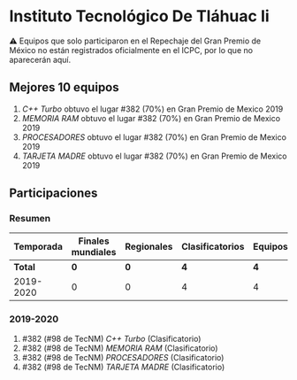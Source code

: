 # Instituto Tecnológico De Tláhuac Ii

:warning: Equipos que solo participaron en el Repechaje del Gran Premio de México no están registrados oficialmente en el ICPC, por lo que no aparecerán aquí.

## Mejores 10 equipos

1. _C++ Turbo_ obtuvo el lugar #382 (70%) en Gran Premio de Mexico 2019
1. _MEMORIA RAM_ obtuvo el lugar #382 (70%) en Gran Premio de Mexico 2019
1. _PROCESADORES_ obtuvo el lugar #382 (70%) en Gran Premio de Mexico 2019
1. _TARJETA MADRE_ obtuvo el lugar #382 (70%) en Gran Premio de Mexico 2019

## Participaciones

### Resumen

| Temporada | Finales mundiales | Regionales | Clasificatorios | Equipos |
| --- | --- | --- | --- | --- |
| **Total** | **0** | **0** | **4** | **4** |
| 2019-2020 | 0 | 0 | 4 | 4 |

### 2019-2020

1. #382 (#98 de TecNM) _C++ Turbo_ (Clasificatorio)
1. #382 (#98 de TecNM) _MEMORIA RAM_ (Clasificatorio)
1. #382 (#98 de TecNM) _PROCESADORES_ (Clasificatorio)
1. #382 (#98 de TecNM) _TARJETA MADRE_ (Clasificatorio)



